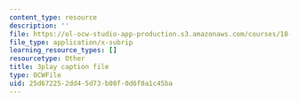 ```yaml
---
content_type: resource
description: ''
file: https://ol-ocw-studio-app-production.s3.amazonaws.com/courses/18-06sc-linear-algebra-fall-2011/25d672252dd45d73b08f0d6f0a1c45ba_KUuxdk_V7To.vtt
file_type: application/x-subrip
learning_resource_types: []
resourcetype: Other
title: 3play caption file
type: OCWFile
uid: 25d67225-2dd4-5d73-b08f-0d6f0a1c45ba
---
```


